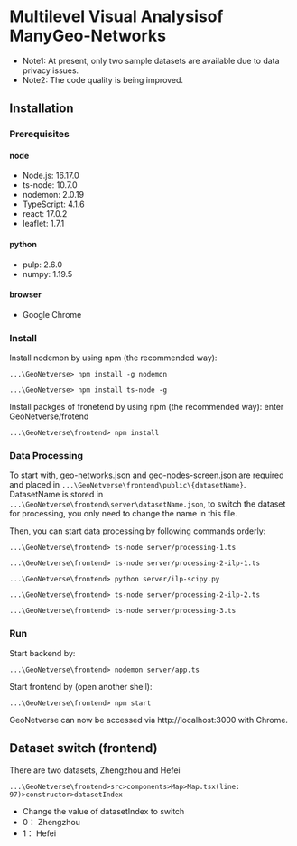 # Multilevel Visual Analysisof ManyGeo-Networks

* Note1: At present, only two sample datasets are available due to data privacy issues. 
* Note2: The code quality is being improved. 

## Installation

### Prerequisites

#### node
* Node.js: 16.17.0
* ts-node: 10.7.0
* nodemon: 2.0.19
* TypeScript: 4.1.6
* react: 17.0.2
* leaflet: 1.7.1

#### python
* pulp: 2.6.0
* numpy: 1.19.5

#### browser
* Google Chrome

### Install

Install nodemon by using npm (the recommended way):

```shell script
...\GeoNetverse> npm install -g nodemon
```

```shell script
...\GeoNetverse> npm install ts-node -g 
```

Install packges of fronetend by using npm (the recommended way): enter GeoNetverse/frotend

```shell script
...\GeoNetverse\frontend> npm install
```

### Data Processing

To start with, geo-networks.json and geo-nodes-screen.json are required and placed in ```...\GeoNetverse\frontend\public\{datasetName}```.
DatasetName is stored in ```...\GeoNetverse\frontend\server\datasetName.json```, to switch the dataset for processing, you only need to change the name in this file.

Then, you can start data processing by following commands orderly:

```shell script
...\GeoNetverse\frontend> ts-node server/processing-1.ts
```

```shell script
...\GeoNetverse\frontend> ts-node server/processing-2-ilp-1.ts
```

```shell script
...\GeoNetverse\frontend> python server/ilp-scipy.py
```

```shell script
...\GeoNetverse\frontend> ts-node server/processing-2-ilp-2.ts
```

```shell script
...\GeoNetverse\frontend> ts-node server/processing-3.ts
```

### Run

Start backend by:

```shell script
...\GeoNetverse\frontend> nodemon server/app.ts
```

Start frontend by (open another shell): 

```shell script
...\GeoNetverse\frontend> npm start
```

GeoNetverse can now be accessed via http://localhost:3000 with Chrome.

## Dataset switch (frontend)

There are two datasets, Zhengzhou and Hefei

```shell script
...\GeoNetverse\frontend>src>components>Map>Map.tsx(line: 97)>constructor>datasetIndex
```

* Change the value of datasetIndex to switch
* 0： Zhengzhou
* 1： Hefei

